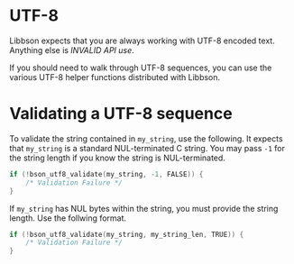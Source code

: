 # UTF-8

Libbson expects that you are always working with UTF-8 encoded text.
Anything else is <em>INVALID API use</em>.

If you should need to walk through UTF-8 sequences, you can use the various UTF-8 helper functions distributed with Libbson.

# Validating a UTF-8 sequence

To validate the string contained in `my_string`, use the following.
It expects that `my_string` is a standard NUL-terminated C string.
You may pass `-1` for the string length if you know the string is NUL-terminated.

```c
if (!bson_utf8_validate(my_string, -1, FALSE)) {
	/* Validation Failure */
}
```

If `my_string` has NUL bytes within the string, you must provide the string length.
Use the follwing format.

```c
if (!bson_utf8_validate(my_string, my_string_len, TRUE)) {
	/* Validation Failure */
}
```
